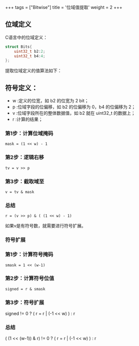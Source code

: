 +++
tags = ["Bitwise"]
title = '位域值提取'
weight = 2
+++

## 位域定义

C语言中的位域定义：
```c
struct Bits{
    uint32_t b2:2;
    uint32_t b4:4;
};
```
提取位域定义的值算法如下：

## 符号定义：
* w :定义的位宽，如 b2 的位宽为 2 bit；
* p :位域字段的位偏移，如 b2 的位偏移为 0，b4 的位偏移为 2；
* v :位域字段所在的整体数据值，如 b2 就在 uint32_t 的数据上；
* r :计算的结果；

### 第1步：计算位域掩码 
    
    mask = (1 << w) - 1

### 第2步：逻辑右移

    tv = v >> p

### 第3步：截取域至

    v = tv & mask

### 总结

    r = (v >> p) & ( (1 << w) - 1)

如果v是有符号数，就需要进行符号扩展。

### 符号扩展

### 第1步：计算符号掩码

    smask = 1 << (w-1)

### 第2步：计算符号位值

    signed = r & smask

### 第3步：符号扩展

   signed != 0 ? ( r = r | (-1 << w) ) : r

### 总结

   ( (1 << (w-1)) & r) != 0 ? ( r = r | (-1 << w) ) : r